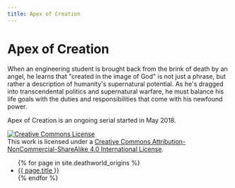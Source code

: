 ```yaml
---
title: Apex of Creation
---
```


# Apex of Creation

When an engineering student is brought back from the brink of death by an angel, he learns that "created in the image of God" is not just a phrase, but rather a description of humanity's supernatural potential. As he's dragged into transcendental politics and supernatural warfare, he must balance his life goals with the duties and responsibilities that come with his newfound power.

Apex of Creation is an ongoing serial started in May 2018.

<a rel="license" href="http://creativecommons.org/licenses/by-nc-sa/4.0/"><img alt="Creative Commons License" style="border-width:0" src="https://i.creativecommons.org/l/by-nc-sa/4.0/88x31.png" /></a><br />This work is licensed under a <a rel="license" href="http://creativecommons.org/licenses/by-nc-sa/4.0/">Creative Commons Attribution-NonCommercial-ShareAlike 4.0 International License</a>.

<ul>
{% for page in site.deathworld_origins %}
    <li><a href="{{ page.url }}">{{ page.title }}</a></li>
{% endfor %}
</ul>
